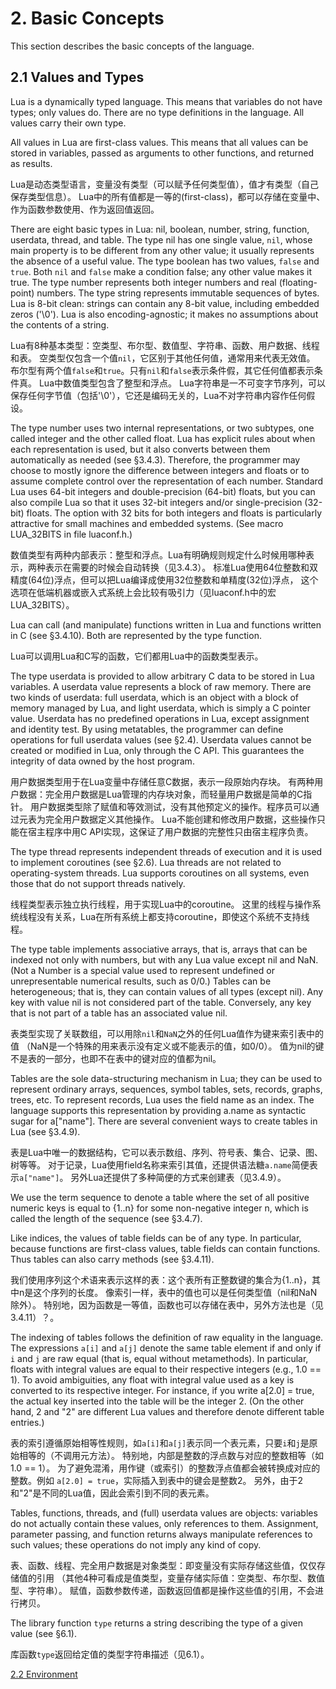 
# 2. Basic Concepts

This section describes the basic concepts of the language.

## 2.1 Values and Types

Lua is a dynamically typed language. This means that variables do not have types; only values do.
There are no type definitions in the language. All values carry their own type.

All values in Lua are first-class values. This means that all values can be stored in variables, 
passed as arguments to other functions, and returned as results.

Lua是动态类型语言，变量没有类型（可以赋予任何类型值），值才有类型（自己保存类型信息）。
Lua中的所有值都是一等的(first-class)，都可以存储在变量中、作为函数参数使用、作为返回值返回。

There are eight basic types in Lua: nil, boolean, number, string, function, userdata, thread, and table. 
The type nil has one single value, `nil`, whose main property is to be different from any other value; 
it usually represents the absence of a useful value. The type boolean has two values, `false` and `true`. 
Both `nil` and `false` make a condition false; any other value makes it true. 
The type number represents both integer numbers and real (floating-point) numbers. 
The type string represents immutable sequences of bytes.
Lua is 8-bit clean: strings can contain any 8-bit value, including embedded zeros ('\0').
Lua is also encoding-agnostic; it makes no assumptions about the contents of a string.

Lua有8种基本类型：空类型、布尔型、数值型、字符串、函数、用户数据、线程和表。
空类型仅包含一个值`nil`，它区别于其他任何值，通常用来代表无效值。
布尔型有两个值`false`和`true`。只有`nil`和`false`表示条件假，其它任何值都表示条件真。
Lua中数值类型包含了整型和浮点。
Lua字符串是一不可变字节序列，可以保存任何字节值（包括'\0'），它还是编码无关的，Lua不对字符串内容作任何假设。

The type number uses two internal representations, or two subtypes, one called integer and the other called float.
Lua has explicit rules about when each representation is used, 
but it also converts between them automatically as needed (see §3.4.3).
Therefore, the programmer may choose to mostly ignore the difference between integers and floats 
or to assume complete control over the representation of each number. 
Standard Lua uses 64-bit integers and double-precision (64-bit) floats, 
but you can also compile Lua so that it uses 32-bit integers and/or single-precision (32-bit) floats. 
The option with 32 bits for both integers and floats is particularly attractive 
for small machines and embedded systems. (See macro LUA_32BITS in file luaconf.h.)

数值类型有两种内部表示：整型和浮点。Lua有明确规则规定什么时候用哪种表示，两种表示在需要的时候会自动转换（见3.4.3）。
标准Lua使用64位整数和双精度(64位)浮点，但可以把Lua编译成使用32位整数和单精度(32位)浮点，
这个选项在低端机器或嵌入式系统上会比较有吸引力（见luaconf.h中的宏LUA_32BITS）。

Lua can call (and manipulate) functions written in Lua and functions written in C (see §3.4.10). 
Both are represented by the type function.

Lua可以调用Lua和C写的函数，它们都用Lua中的函数类型表示。

The type userdata is provided to allow arbitrary C data to be stored in Lua variables. 
A userdata value represents a block of raw memory. 
There are two kinds of userdata: full userdata, which is an object with a block of memory managed by Lua, 
and light userdata, which is simply a C pointer value. 
Userdata has no predefined operations in Lua, except assignment and identity test. 
By using metatables, the programmer can define operations for full userdata values (see §2.4). 
Userdata values cannot be created or modified in Lua, only through the C API. 
This guarantees the integrity of data owned by the host program.

用户数据类型用于在Lua变量中存储任意C数据，表示一段原始内存块。
有两种用户数据：完全用户数据是Lua管理的内存块对象，而轻量用户数据是简单的C指针。
用户数据类型除了赋值和等效测试，没有其他预定义的操作。程序员可以通过元表为完全用户数据定义其他操作。
Lua不能创建和修改用户数据，这些操作只能在宿主程序中用C API实现，这保证了用户数据的完整性只由宿主程序负责。

The type thread represents independent threads of execution and it is used to implement coroutines (see §2.6). 
Lua threads are not related to operating-system threads. 
Lua supports coroutines on all systems, even those that do not support threads natively.

线程类型表示独立执行线程，用于实现Lua中的coroutine。
这里的线程与操作系统线程没有关系，Lua在所有系统上都支持coroutine，即使这个系统不支持线程。

The type table implements associative arrays, that is, arrays that can be indexed not only with numbers, 
but with any Lua value except nil and NaN. 
(Not a Number is a special value used to represent undefined or unrepresentable numerical results, such as 0/0.) 
Tables can be heterogeneous; that is, they can contain values of all types (except nil). 
Any key with value nil is not considered part of the table. 
Conversely, any key that is not part of a table has an associated value nil.

表类型实现了关联数组，可以用除`nil`和`NaN`之外的任何Lua值作为键来索引表中的值
（NaN是一个特殊的用来表示没有定义或不能表示的值，如0/0）。
值为nil的键不是表的一部分，也即不在表中的键对应的值都为nil。

Tables are the sole data-structuring mechanism in Lua; they can be used to represent ordinary arrays, 
sequences, symbol tables, sets, records, graphs, trees, etc. 
To represent records, Lua uses the field name as an index. 
The language supports this representation by providing a.name as syntactic sugar for a["name"]. 
There are several convenient ways to create tables in Lua (see §3.4.9).

表是Lua中唯一的数据结构，它可以表示数组、序列、符号表、集合、记录、图、树等等。
对于记录，Lua使用field名称来索引其值，还提供语法糖`a.name`简便表示`a["name"]`。
另外Lua还提供了多种简便的方式来创建表（见3.4.9）。

We use the term sequence to denote a table where the set of all positive numeric keys is equal to {1..n} 
for some non-negative integer n, which is called the length of the sequence (see §3.4.7).

Like indices, the values of table fields can be of any type. 
In particular, because functions are first-class values, table fields can contain functions. 
Thus tables can also carry methods (see §3.4.11).

我们使用序列这个术语来表示这样的表：这个表所有正整数键的集合为{1..n}，其中n是这个序列的长度。
像索引一样，表中的值也可以是任何类型值（nil和NaN除外）。
特别地，因为函数是一等值，函数也可以存储在表中，另外方法也是（见3.4.11）？。

The indexing of tables follows the definition of raw equality in the language. 
The expressions `a[i]` and `a[j]` denote the same table element if and 
only if `i` and `j` are raw equal (that is, equal without metamethods). 
In particular, floats with integral values are equal to their respective integers (e.g., 1.0 == 1). 
To avoid ambiguities, any float with integral value used as a key is converted to its respective integer. 
For instance, if you write a[2.0] = true, the actual key inserted into the table will be the integer 2. 
(On the other hand, 2 and "2" are different Lua values and therefore denote different table entries.)

表的索引遵循原始相等性规则，如`a[i]`和`a[j]`表示同一个表元素，只要`i`和`j`是原始相等的（不调用元方法）。
特别地，内部是整数的浮点数与对应的整数相等（如1.0 == 1）。
为了避免混淆，用作键（或索引）的整数浮点值都会被转换成对应的整数。例如 `a[2.0] = true`，实际插入到表中的键会是整数2。
另外，由于2和"2"是不同的Lua值，因此会索引到不同的表元素。

Tables, functions, threads, and (full) userdata values are objects: 
variables do not actually contain these values, only references to them. 
Assignment, parameter passing, and function returns always manipulate references to such values; 
these operations do not imply any kind of copy.

表、函数、线程、完全用户数据是对象类型：即变量没有实际存储这些值，仅仅存储值的引用
（其他4种可看成是值类型，变量存储实际值：空类型、布尔型、数值型、字符串）。
赋值，函数参数传递，函数返回值都是操作这些值的引用，不会进行拷贝。

The library function `type` returns a string describing the type of a given value (see §6.1). 

库函数`type`返回给定值的类型字符串描述（见6.1）。

[2.2 Environment](./2.2-environment.md)
